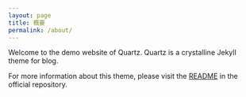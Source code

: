 ```yaml
---
layout: page
title: 概要
permalink: /about/
---
```


Welcome to the demo website of Quartz. Quartz is a crystalline Jekyll theme for blog.

For more information about this theme, please visit the [README](https://github.com/vfvong/jekyll-theme-quartz) in the official repository.
